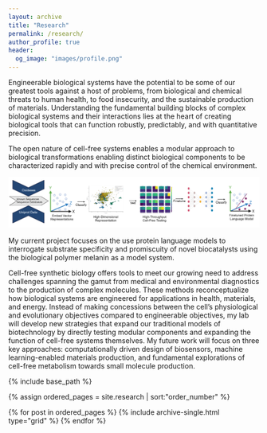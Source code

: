 ```yaml
---
layout: archive
title: "Research"
permalink: /research/
author_profile: true
header:
  og_image: "images/profile.png"
---
```

Engineerable biological systems have the potential to be some of our greatest tools against a host of problems, from biological and chemical threats to human health, to food insecurity, and the sustainable production of materials. Understanding the fundamental building blocks of complex biological systems and their interactions lies at the heart of creating biological tools that can function robustly, predictably, and with quantitative precision.

The open nature of cell-free systems enables a modular approach to biological transformations enabling distinct biological components to be characterized rapidly and with precise control of the chemical environment. 

<p align='center'>
<img src='/images/Current_work_melanin.png' width='900'>
</p>

My current project focuses on the use protein language models to interrogate substrate specificity and promiscuity of novel biocatalysts using the biological polymer melanin as a model system.


Cell-free synthetic biology offers tools to meet our growing need to address challenges spanning the gamut from medical and environmental diagnostics to the production of complex molecules. These methods reconceptualize how biological systems are engineered for applications in health, materials, and energy. Instead of making concessions between the cell’s physiological and evolutionary objectives compared to engineerable objectives, my lab will develop new strategies that expand our traditional models of biotechnology by directly testing modular components and expanding the function of cell-free systems themselves.
My future work will focus on three key approaches: computationally driven design of biosensors, machine learning-enabled materials production, and fundamental explorations of cell-free metabolism towards small molecule production. 

<nbsp>

{% include base_path %}

{% assign ordered_pages = site.research | sort:"order_number" %}

{% for post in ordered_pages %} {% include archive-single.html type="grid" %} {% endfor %}